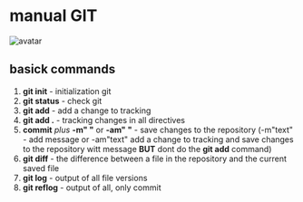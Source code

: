 # manual GIT 
![avatar](https://miro.medium.com/max/1200/1*hED79iPpQEcVg4R7BJs3SA.jpeg)
## basick commands

1. **git init** - initialization git
2. **git status** - check git
3. **git add** - add a change to tracking
4. **git add .** - tracking changes in all directives
5. **commit** *plus* **-m" "** or **-am" "** - save changes to the repository (-m"text" - add message or -am"text" add a change to tracking and save changes to the repository witt message **BUT** dont do the **git add** command)
6. **git diff** - the difference between a file in the repository and the current saved file
7. **git log** - output of all file versions
8. **git reflog** - output of all, only commit